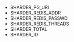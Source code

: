 - SHARDER_PG_URI
- SHARDER_REDIS_ADDR
- SHARDER_REDIS_PASSWD
- SHARDER_REDIS_THREADS
- SHARDER_TOTAL
- SHARDER_ID